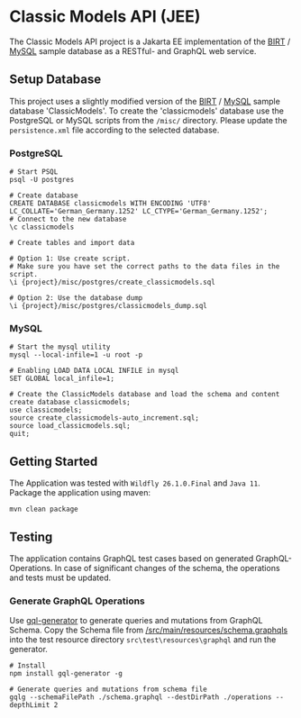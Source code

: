 # Classic Models API (JEE)

The Classic Models API project is a Jakarta EE implementation of the
[BIRT](https://eclipse.github.io/birt-website/docs/template-sample-database/) /
[MySQL](https://www.mysqltutorial.org/mysql-sample-database.aspx)
sample database as a RESTful- and GraphQL web service.


## Setup Database

This project uses a slightly modified version of the
[BIRT](https://eclipse.github.io/birt-website/docs/template-sample-database/) /
[MySQL](https://www.mysqltutorial.org/mysql-sample-database.aspx)
sample database 'ClassicModels'. To create the 'classicmodels' database use the
PostgreSQL or MySQL scripts from the `/misc/` directory.
Please update the `persistence.xml` file according to the selected database.


### PostgreSQL

```shell script
# Start PSQL
psql -U postgres

# Create database
CREATE DATABASE classicmodels WITH ENCODING 'UTF8' LC_COLLATE='German_Germany.1252' LC_CTYPE='German_Germany.1252';
# Connect to the new database
\c classicmodels

# Create tables and import data

# Option 1: Use create script.
# Make sure you have set the correct paths to the data files in the script.
\i {project}/misc/postgres/create_classicmodels.sql

# Option 2: Use the database dump
\i {project}/misc/postgres/classicmodels_dump.sql
```

### MySQL

```shell script
# Start the mysql utility
mysql --local-infile=1 -u root -p

# Enabling LOAD DATA LOCAL INFILE in mysql
SET GLOBAL local_infile=1;

# Create the ClassicModels database and load the schema and content
create database classicmodels;
use classicmodels;
source create_classicmodels-auto_increment.sql;
source load_classicmodels.sql;
quit;
```

## Getting Started
The Application was tested with
`Wildfly 26.1.0.Final` and `Java 11`.<br/>
Package the application using maven:

```
mvn clean package
```

## Testing

The application contains GraphQL test cases based on generated GraphQL-Operations.
In case of significant changes of the schema, the operations and tests must be updated.

### Generate GraphQL Operations

Use [gql-generator](https://github.com/timqian/gql-generator)
to generate queries and mutations from GraphQL Schema.
Copy the Schema file from
[/src/main/resources/schema.graphqls](/src/main/resources/schema.graphqls)
into the test resource directory `src\test\resources\graphql` and run the generator.

```shell script
# Install
npm install gql-generator -g

# Generate queries and mutations from schema file
gqlg --schemaFilePath ./schema.graphql --destDirPath ./operations --depthLimit 2
```
